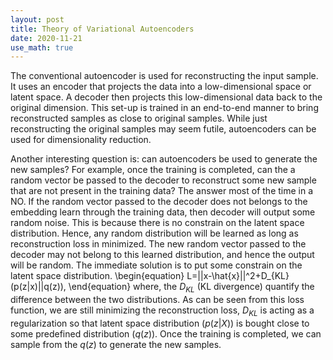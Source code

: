 ```yaml
---
layout: post
title: Theory of Variational Autoencoders
date: 2020-11-21
use_math: true
---
```

The conventional autoencoder is used for reconstructing the input sample. It uses an encoder that projects the data into a low-dimensional space or latent space. A decoder then projects this low-dimensional data back to the original dimension. This set-up is trained in an end-to-end manner to bring reconstructed samples as close to original samples. While just reconstructing the original samples may seem futile, autoencoders can be used for dimensionality reduction. 

Another interesting question is: can autoencoders be used to generate the new samples? For example, once the training is completed, can the a random vector be passed to the decoder to reconstruct some new sample that are not present in the training data? The answer most of the time in a NO. If the random vector passed to the decoder does not belongs to the embedding learn through the training data, then decoder will output some random noise. This is because there is no constrain on the latent space distribution. Hence, any random distribution will be learned as long as reconstruction loss in minimized. The new random vector passed to the decoder may not belong to this learned distribution, and hence the output will be random. The immediate solution is to put some constrain on the latent space distribution. 
\begin{equation}
L=||x-\hat{x}||^2+D_{KL}(p(z|x)||q(z)),
\end{equation}
where, the $D_{KL}$ (KL divergence) quantify the difference between the two distributions. As can be seen from this loss function, we are still minimizing the reconstruction loss, $D_{KL}$  is acting as a regularization so that latent space distribution $(p(z|X))$ is bought close to some predefined distribution $(q(z))$. Once the training is completed, we can sample from the $q(z)$ to generate the new samples. 
